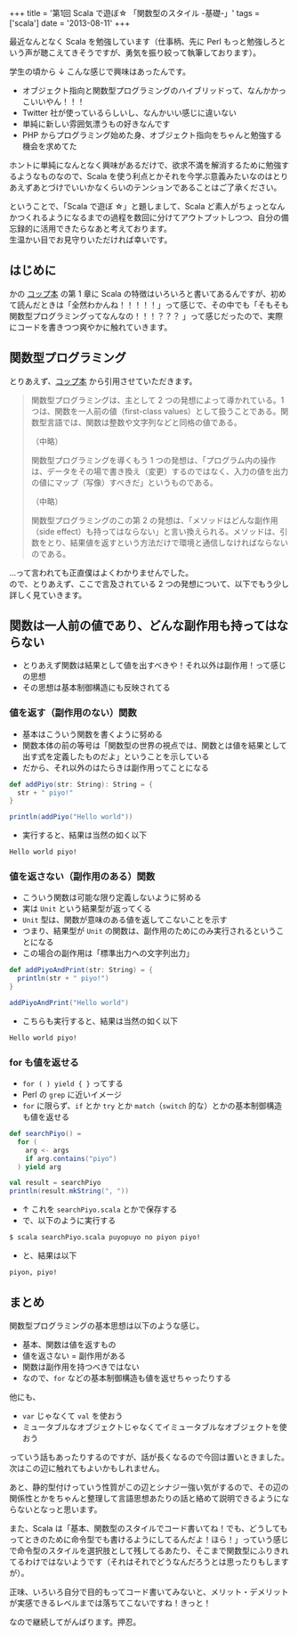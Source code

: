 +++
title = '第1回 Scala で遊ぼ☆ 「関数型のスタイル -基礎-」'
tags = ['scala']
date = '2013-08-11'
+++

最近なんとなく Scala を勉強しています（仕事柄、先に Perl もっと勉強しろという声が聴こえてきそうですが、勇気を振り絞って執筆しております）。

<!--more-->

学生の頃から ↓ こんな感じで興味はあったんです。

- オブジェクト指向と関数型プログラミングのハイブリッドって、なんかかっこいいやん！！！
- Twitter 社が使っているらしいし、なんかいい感じに違いない
- 単純に新しい雰囲気漂うもの好きなんです
- PHP からプログラミング始めた身、オブジェクト指向をちゃんと勉強する機会を求めてた

ホントに単純になんとなく興味があるだけで、欲求不満を解消するために勉強するようなものなので、Scala を使う利点とかそれを今学ぶ意義みたいなのはとりあえずあとづけでいいかなくらいのテンションであることはご了承ください。

ということで、「Scala で遊ぼ ☆」と題しまして、Scala ど素人がちょっとなんかつくれるようになるまでの過程を数回に分けてアウトプットしつつ、自分の備忘録的に活用できたらなあと考えております。  
生温かい目でお見守りいただければ幸いです。

## はじめに

かの [コップ本](http://www.amazon.co.jp/Scala%E3%82%B9%E3%82%B1%E3%83%BC%E3%83%A9%E3%83%96%E3%83%AB%E3%83%97%E3%83%AD%E3%82%B0%E3%83%A9%E3%83%9F%E3%83%B3%E3%82%B0%E7%AC%AC2%E7%89%88-Martin-Odersky/dp/4844330845/ref=pd_cp_b_0) の第 1 章に Scala の特徴はいろいろと書いてあるんですが、初めて読んだときは「全然わかんね！！！！！」って感じで、その中でも「そもそも関数型プログラミングってなんなの！！！？？？
」って感じだったので、実際にコードを書きつつ爽やかに触れていきます。

## 関数型プログラミング

とりあえず、[コップ本](http://www.amazon.co.jp/Scala%E3%82%B9%E3%82%B1%E3%83%BC%E3%83%A9%E3%83%96%E3%83%AB%E3%83%97%E3%83%AD%E3%82%B0%E3%83%A9%E3%83%9F%E3%83%B3%E3%82%B0%E7%AC%AC2%E7%89%88-Martin-Odersky/dp/4844330845/ref=pd_cp_b_0) から引用させていただきます。

> 関数型プログラミングは、主として 2 つの発想によって導かれている。1 つは、関数を一人前の値（first-class values）として扱うことである。関数型言語では、関数は整数や文字列などと同格の値である。
>
> （中略）
>
> 関数型プログラミングを導くもう 1 つの発想は、「プログラム内の操作は、データをその場で書き換え（変更）するのではなく、入力の値を出力の値にマップ（写像）すべきだ」というものである。
>
> （中略）
>
> 関数型プログラミングのこの第 2 の発想は、「メソッドはどんな副作用（side effect）も持ってはならない」と言い換えられる。メソッドは、引数をとり、結果値を返すという方法だけで環境と通信しなければならないのである。

…って言われても正直僕はよくわかりませんでした。  
ので、とりあえず、ここで言及されている 2 つの発想について、以下でもう少し詳しく見ていきます。

## 関数は一人前の値であり、どんな副作用も持ってはならない

- とりあえず関数は結果として値を出すべきや！それ以外は副作用！って感じの思想
- その思想は基本制御構造にも反映されてる

### 値を返す（副作用のない）関数

- 基本はこういう関数を書くように努める
- 関数本体の前の等号は「関数型の世界の視点では、関数とは値を結果として出す式を定義したものだよ」ということを示している
- だから、それ以外のはたらきは副作用ってことになる

```scala
def addPiyo(str: String): String = {
  str + " piyo!"
}

println(addPiyo("Hello world"))
```

- 実行すると、結果は当然の如く以下

```txt
Hello world piyo!
```

### 値を返さない（副作用のある）関数

- こういう関数は可能な限り定義しないように努める
- 実は `Unit` という結果型が返ってくる
- `Unit` 型は、関数が意味のある値を返してこないことを示す
- つまり、結果型が `Unit` の関数は、副作用のためにのみ実行されるということになる
- この場合の副作用は「標準出力への文字列出力」

```scala
def addPiyoAndPrint(str: String) = {
  println(str + " piyo!")
}

addPiyoAndPrint("Hello world")
```

- こちらも実行すると、結果は当然の如く以下

```txt
Hello world piyo!
```

### for も値を返せる

- `for ( ) yield { }` ってする
- Perl の `grep` に近いイメージ
- `for` に限らず、`if` とか `try` とか `match`（`switch` 的な）とかの基本制御構造も値を返せる

```scala
def searchPiyo() =
  for (
    arg <- args
    if arg.contains("piyo")
  ) yield arg

val result = searchPiyo
println(result.mkString(", "))
```

- ↑ これを `searchPiyo.scala` とかで保存する
- で、以下のように実行する

```sh
$ scala searchPiyo.scala puyopuyo no piyon piyo!
```

- と、結果は以下

```txt
piyon, piyo!
```

## まとめ

関数型プログラミングの基本思想は以下のような感じ。

- 基本、関数は値を返すもの
- 値を返さない = 副作用がある
- 関数は副作用を持つべきではない
- なので、`for` などの基本制御構造も値を返せちゃったりする

他にも、

- `var` じゃなくて `val` を使おう
- ミュータブルなオブジェクトじゃなくてイミュータブルなオブジェクトを使おう

っていう話もあったりするのですが、話が長くなるので今回は置いときました。  
次はこの辺に触れてもよいかもしれません。

あと、静的型付けっていう性質がこの辺とシナジー強い気がするので、その辺の関係性とかをちゃんと整理して言語思想あたりの話と絡めて説明できるようにならないとなっと思います。

また、Scala は「基本、関数型のスタイルでコード書いてね！でも、どうしてもってときのために命令型でも書けるようにしてるんだよ！ほら！」っていう感じで命令型のスタイルを選択肢として残してるあたり、そこまで関数型にふりきれてるわけではないようです（それはそれでどうなんだろうとは思ったりもしますが）。

正味、いろいろ自分で目的もってコード書いてみないと、メリット・デメリットが実感できるレベルまでは落ちてこないですね！きっと！

なので継続してがんばります。押忍。
